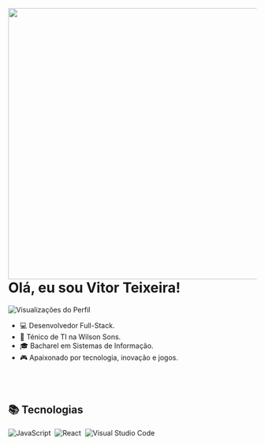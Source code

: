 <img align="right" height="550em" src="https://raw.githubusercontent.com/gist/vtrteixeira/7583e968390068f2d4d6f562bc989cc7/raw/a1af3f9612fd540b204572f4d77347ca50367d2c/githubcard.svg"/>
<h1 align="left">Olá, eu sou Vitor Teixeira!</h1>
<p align="left"><img src="https://komarev.com/ghpvc/?username=teixeiravtr&color=blue" alt="Visualizações do Perfil"/></p>

- 💻 Desenvolvedor Full-Stack.
- 🚢 Ténico de TI na Wilson Sons.
- 🎓 Bacharel em Sistemas de Informação.
- 🎮 Apaixonado por tecnologia, inovação e jogos.

<br> <br>

## 📚 Tecnologias
![JavaScript](https://img.shields.io/badge/-JavaScript-05122A?style=flat&logo=JavaScript)&nbsp;
![React](https://img.shields.io/badge/-React-05122A?style=flat&logo=React)&nbsp;
![Visual Studio Code](https://img.shields.io/badge/-Visual%20Studio%20Code-05122A?style=flat&logo=visual-studio-code&logoColor=007ACC)&nbsp;

<!--
**vtrteixeira/vtrteixeira** is a ✨ _special_ ✨ repository because its `README.md` (this file) appears on your GitHub profile.

Here are some ideas to get you started:

- 🔭 I’m currently working on ...
- 🌱 I’m currently learning ...
- 👯 I’m looking to collaborate on ...
- 🤔 I’m looking for help with ...
- 💬 Ask me about ...
- 📫 How to reach me: ...
- 😄 Pronouns: ...
- ⚡ Fun fact: ...
-->
